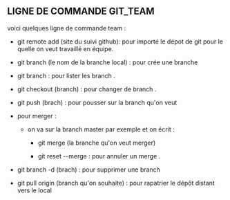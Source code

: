 LIGNE DE COMMANDE GIT_TEAM 
--------------------------

 voici quelques ligne de commande team :


* git remote add (site du suivi github): pour importé le dépot de git pour le quelle on veut travaillé en équipe.

* git branch (le nom de la branche local) : pour crée une branche 

* git branch : pour lister les branch .

* git checkout (branch) : pour changer de branch .

* git push (brach) : pour pousser sur la branch qu'on veut 

* pour merger :

    * on va sur la branch master par exemple et on écrit :

        * git merge (la branche qu'on veut merger)

        * git reset --merge : pour annuler un merge .

* git branch -d (brach) : pour supprimer une branch 

* git pull origin (branch qu'on souhaite) : pour rapatrier le dépôt distant vers le local






